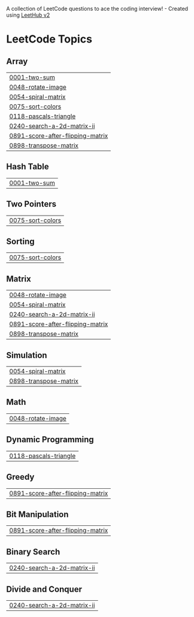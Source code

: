 A collection of LeetCode questions to ace the coding interview! - Created using [LeetHub v2](https://github.com/arunbhardwaj/LeetHub-2.0)
<!---LeetCode Topics Start-->
# LeetCode Topics
## Array
|  |
| ------- |
| [0001-two-sum](https://github.com/BHUMIKA-AWASTHI/LeetCode/tree/master/0001-two-sum) |
| [0048-rotate-image](https://github.com/BHUMIKA-AWASTHI/LeetCode/tree/master/0048-rotate-image) |
| [0054-spiral-matrix](https://github.com/BHUMIKA-AWASTHI/LeetCode/tree/master/0054-spiral-matrix) |
| [0075-sort-colors](https://github.com/BHUMIKA-AWASTHI/LeetCode/tree/master/0075-sort-colors) |
| [0118-pascals-triangle](https://github.com/BHUMIKA-AWASTHI/LeetCode/tree/master/0118-pascals-triangle) |
| [0240-search-a-2d-matrix-ii](https://github.com/BHUMIKA-AWASTHI/LeetCode/tree/master/0240-search-a-2d-matrix-ii) |
| [0891-score-after-flipping-matrix](https://github.com/BHUMIKA-AWASTHI/LeetCode/tree/master/0891-score-after-flipping-matrix) |
| [0898-transpose-matrix](https://github.com/BHUMIKA-AWASTHI/LeetCode/tree/master/0898-transpose-matrix) |
## Hash Table
|  |
| ------- |
| [0001-two-sum](https://github.com/BHUMIKA-AWASTHI/LeetCode/tree/master/0001-two-sum) |
## Two Pointers
|  |
| ------- |
| [0075-sort-colors](https://github.com/BHUMIKA-AWASTHI/LeetCode/tree/master/0075-sort-colors) |
## Sorting
|  |
| ------- |
| [0075-sort-colors](https://github.com/BHUMIKA-AWASTHI/LeetCode/tree/master/0075-sort-colors) |
## Matrix
|  |
| ------- |
| [0048-rotate-image](https://github.com/BHUMIKA-AWASTHI/LeetCode/tree/master/0048-rotate-image) |
| [0054-spiral-matrix](https://github.com/BHUMIKA-AWASTHI/LeetCode/tree/master/0054-spiral-matrix) |
| [0240-search-a-2d-matrix-ii](https://github.com/BHUMIKA-AWASTHI/LeetCode/tree/master/0240-search-a-2d-matrix-ii) |
| [0891-score-after-flipping-matrix](https://github.com/BHUMIKA-AWASTHI/LeetCode/tree/master/0891-score-after-flipping-matrix) |
| [0898-transpose-matrix](https://github.com/BHUMIKA-AWASTHI/LeetCode/tree/master/0898-transpose-matrix) |
## Simulation
|  |
| ------- |
| [0054-spiral-matrix](https://github.com/BHUMIKA-AWASTHI/LeetCode/tree/master/0054-spiral-matrix) |
| [0898-transpose-matrix](https://github.com/BHUMIKA-AWASTHI/LeetCode/tree/master/0898-transpose-matrix) |
## Math
|  |
| ------- |
| [0048-rotate-image](https://github.com/BHUMIKA-AWASTHI/LeetCode/tree/master/0048-rotate-image) |
## Dynamic Programming
|  |
| ------- |
| [0118-pascals-triangle](https://github.com/BHUMIKA-AWASTHI/LeetCode/tree/master/0118-pascals-triangle) |
## Greedy
|  |
| ------- |
| [0891-score-after-flipping-matrix](https://github.com/BHUMIKA-AWASTHI/LeetCode/tree/master/0891-score-after-flipping-matrix) |
## Bit Manipulation
|  |
| ------- |
| [0891-score-after-flipping-matrix](https://github.com/BHUMIKA-AWASTHI/LeetCode/tree/master/0891-score-after-flipping-matrix) |
## Binary Search
|  |
| ------- |
| [0240-search-a-2d-matrix-ii](https://github.com/BHUMIKA-AWASTHI/LeetCode/tree/master/0240-search-a-2d-matrix-ii) |
## Divide and Conquer
|  |
| ------- |
| [0240-search-a-2d-matrix-ii](https://github.com/BHUMIKA-AWASTHI/LeetCode/tree/master/0240-search-a-2d-matrix-ii) |
<!---LeetCode Topics End-->
